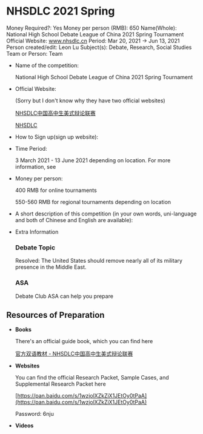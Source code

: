 # NHSDLC 2021 Spring

Money Required?: Yes
Money per person (RMB): 650
Name(Whole): National High School Debate League of China 2021 Spring Tournament
Official Website: www.nhsdlc.cn
Period: Mar 20, 2021 → Jun 13, 2021
Person created/edit: Leon Lu
Subject(s): Debate, Research, Social Studies
Team or Person: Team

- Name of the competition:

    National High School Debate League of China 2021 Spring Tournament

- Official Website:

    (Sorry but I don't know why they have two official websites)

    [NHSDLC中国高中生美式辩论联赛](https://www.nhsdlc.cn)

    [NHSDLC](https://www.nhsdlc.com)

- How to Sign up(sign up website):

    [](https://www.nhsdlc.cn/6)

- Time Period:

    3 March 2021 - 13 June 2021 depending on location. For more information, see 

    [](https://www.nhsdlc.cn/6#4)

- Money per person:

    400 RMB for online tournaments

    550-560 RMB for regional tournaments depending on location

- A short description of this competition (in your own words, uni-language and both of Chinese and English are available):
- Extra Information

    ### Debate Topic

    Resolved: The United States should remove nearly all of its military presence in the Middle East.

    ### ASA

    Debate Club ASA can help you prepare

## Resources of Preparation

- **Books**

    There's an official guide book, which you can find here

    [官方双语教材 - NHSDLC中国高中生美式辩论联赛](https://www.nhsdlc.cn/9)

- **Websites**

    You can find the official Research Packet, Sample Cases, and Supplemental Research Packet here

    [https://pan.baidu.com/s/1wzjolXZkZiX1JEtOy0tPaA](https://pan.baidu.com/s/1wzjolXZkZiX1JEtOy0tPaA)

    Password: 6nju

- **Videos**